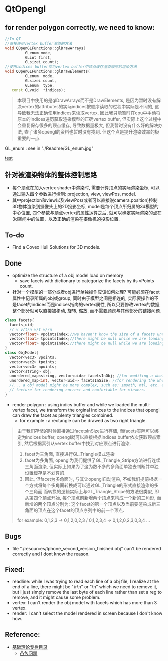 # QtOpengl

## for render polygon correctly, we need to know:
```c++
//In QT
//直接使用vertex buffer渲染的方法
void QOpenGLFunctions::glDrawArrays(
         GLenum mode, 
         GLint first, 
         GLsizei count);
//使用indices buffer作为vertex buffer中顶点缓存渲染顺序的渲染方法
void QOpenGLFunctions::glDrawElements(
         GLenum  mode,
         GLsizei count,
         GLenum  type,
   const GLvoid  *indices);
```
> 本项目中使用的是glDrawArrays而不是DrawElements, 是因为暂时没有解决vertex的attributes的实际indices按顺序读取的过程中实际是不同的, 这导致我无法正确使用indices来读取vertex. 因此我只能暂时在cpu中手动将原本的indices遍历获取渲染模型的正确vertex buffer, 但实际上这个过程中会重复保存很多的顶点缓存, 导致数据量极大, 但我暂时没有什么好的解决办法, 查了诸多opengl的资料也暂时没有找到. 但这个点是提升渲染效率的极重要的一点.

GL_enum : see in "./Readme/GL_enum.jpg"

[test](https://github.com/KrisHugo/QtOpengl/blob/master/Readme/GLenum.png)

<!-- <img src="./README/GLenum.png" style="zoom:100%;" /> -->

## 针对被渲染物体的整体控制思路
- 每个顶点在加入vertex shader中渲染时, 需要计算顶点的实际渲染坐标, 可以通过输入四个参数进行控制: projection, view, viewPos, model.
- 其中projection和view以及viewPos(或者可以直接说camera.position)控制3D物体渲染到摄像头上的2D投影坐标, model是每个顶点所归属的3d模型的中心位置, 四个参数与顶点vertex的属性运算之后, 就可以确定实际渲染的点在3d空间中的位置，以及正确的渲染在摄像机的投影位置.

## To-do
- Find a Covex Hull Solutions for 3D models.

## Done
- optimize the structure of a obj model load on memory
  - save facets with dictionary to categorize the facets by its vPoints count.
- 针对一个模型的一部分或者obj进行单独操作应该如何处理? 可能必须在facet属性中记录所属的obj或group, 同时由于模型之间是相连的, 实际要操作的不是facet的indices而是indices指向的vertex属性, 所以只要修改vertex的数据, 整个部分就可以直接被移动, 旋转, 缩放, 而不需要顾虑与其他部分的链接问题.

```c++
class facets{
  facets_uid;
  // v v/t/n v/t v//n
  vector<float> vpointsIndex;//we haven't know the size of a facets until we loaded it.
  vector<float> tpointsIndex;//there might be null while we are loading, so we might check if it exists.
  vector<float> npointsIndex;//there might be null while we are loading, so we might check if it exists.
}
class ObjModel{
  vector<vec3> vpoints;
  vector<vec2> tpoints;
  vector<vec3> npoints;
  vector<string> obj;
  unordered_map<string, vector<uid>> facetsInObj; //for modifing a whole part of a objModel.
  unordered_map<int, vector<uid>> facetsInSize; //for rendering the whole objModel on Screen by opengl functions correctly.
  //... a obj model might be more complex, such as: smooth, mtl, etc. and I will and be willing to fix all of them to build this project after I finish my current emergent works.
  // texture for rendering correct and comfortable for viewers.
}

```

- render polygon : using indics buffer and while we loaded the multi-vertex facet, we transform the orginal indices to the indices that opengl can draw the facet as plenty triangles combined.
  - for example : a rectangle can be drawed as two right triangle.

> 由于我们存储的时候直接通过facetsInSize进行存储, 而facets实际可以绑定为indices buffer, opengl就可以直接根据indices buffer依次获取顶点索引, 然后根据索引从vertex buffer中找到对应顶点进行渲染.
> 1. facet为三角面, 直接进行GL_Triangle模式渲染
> 2. facet为多角面, opengl为我们提供了GL_Triangle_Stripe方法进行连续三角面渲染, 但实际上如果为了这为数不多的多角面单独去判断并单独设置缓存是不划算的.
> 3. 因此, 但facet为多角面时, 与其让opengl自动渲染, 不如我们提前根据一个方式将每个多角面转换成可以通过GL_Triangle的形式直接渲染的多个三角面
> 而转换的逻辑实际上与GL_Triangle_Stripe的方法很类似, 即从第四个顶点开始, 每个顶点前新增两个顶点来构成一个新的三角形, 而新增的两个顶点分别为: 这个facet的第一个顶点以及当前要渲染成新三角面的顶点在这个facet的顶点序列中的前一个顶点.
> 
> for example: 0,1,2,3 -> 0,1,2,0,2,3 / 0,1,2,3,4 -> 0,1,2,0,2,3,0,3,4 ...

## Bugs
- file "./resources/Iphone_second_version_finished.obj" can't be rendered correctly and I dont know the reason.

## Fixed:
- readline: while I was trying to read each line of a obj file, I realize at the end of a line, there might be "\r\n" or "\n" which we need to remove it, but I just simply remove the last byte of each line rather than set a reg to remove, and it might cause some problem.
- vertex: I can't render the obj model with facets which has more than 3 vertex.
- render: I can't select the model rendered in screen because I don't know how.

## Reference:
- [基础理论专栏目录](https://zhuanlan.zhihu.com/p/143212327)
  - [凸包问题](https://zhuanlan.zhihu.com/p/158043191)

